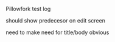 Pillowfork test log

should show predecesor on edit screen

need to make need for title/body obvious

